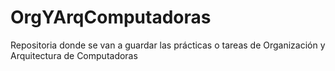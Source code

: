 # OrgYArqComputadoras

Repositoria donde se van a guardar las prácticas o tareas de Organización y Arquitectura de Computadoras
